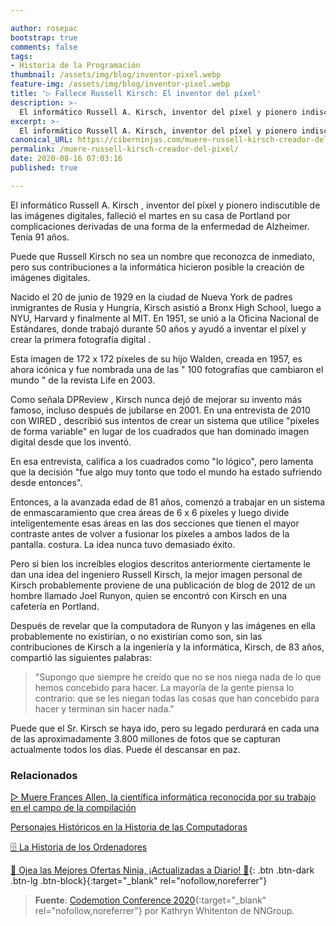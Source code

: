 ```yaml
---

author: rosepac
bootstrap: true
comments: false
tags:
- Historia de la Programación
thumbnail: /assets/img/blog/inventor-pixel.webp
feature-img: /assets/img/blog/inventor-pixel.webp
title: '▷ Fallece Russell Kirsch: El inventor del píxel'
description: >-
  El informático Russell A. Kirsch, inventor del píxel y pionero indiscutible de la imagen digital, falleció el martes en su casa de Portland.
excerpt: >-
  El informático Russell A. Kirsch, inventor del píxel y pionero indiscutible de la imagen digital, falleció el martes en su casa de Portland.
canonical_URL: https://ciberninjas.com/muere-russell-kirsch-creador-del-pixel/
permalink: /muere-russell-kirsch-creador-del-pixel/
date: 2020-08-16 07:03:16
published: true

---
```


El informático Russell A. Kirsch , inventor del píxel y pionero indiscutible de las imágenes digitales, falleció el martes en su casa de Portland por complicaciones derivadas de una forma de la enfermedad de Alzheimer. Tenía 91 años.

Puede que Russell Kirsch no sea un nombre que reconozca de inmediato, pero sus contribuciones a la informática hicieron posible la creación de imágenes digitales.

Nacido el 20 de junio de 1929 en la ciudad de Nueva York de padres inmigrantes de Rusia y Hungría, Kirsch asistió a Bronx High School, luego a NYU, Harvard y finalmente al MIT. En 1951, se unió a la Oficina Nacional de Estándares, donde trabajó durante 50 años y ayudó a inventar el píxel y crear la primera fotografía digital .

Esta imagen de 172 x 172 píxeles de su hijo Walden, creada en 1957, es ahora icónica y fue nombrada una de las " 100 fotografías que cambiaron el mundo " de la revista Life en 2003.

Como señala DPReview , Kirsch nunca dejó de mejorar su invento más famoso, incluso después de jubilarse en 2001. En una entrevista de 2010 con WIRED , describió sus intentos de crear un sistema que utilice "píxeles de forma variable" en lugar de los cuadrados que han dominado imagen digital desde que los inventó.

En esa entrevista, califica a los cuadrados como "lo lógico", pero lamenta que la decisión "fue algo muy tonto que todo el mundo ha estado sufriendo desde entonces".

Entonces, a la avanzada edad de 81 años, comenzó a trabajar en un sistema de enmascaramiento que crea áreas de 6 x 6 píxeles y luego divide inteligentemente esas áreas en las dos secciones que tienen el mayor contraste antes de volver a fusionar los píxeles a ambos lados de la pantalla. costura. La idea nunca tuvo demasiado éxito.

Pero si bien los increíbles elogios descritos anteriormente ciertamente le dan una idea del ingeniero Russell Kirsch, la mejor imagen personal de Kirsch probablemente proviene de una publicación de blog de 2012 de un hombre llamado Joel Runyon, quien se encontró con Kirsch en una cafetería en Portland.

Después de revelar que la computadora de Runyon y las imágenes en ella probablemente no existirían, o no existirían como son, sin las contribuciones de Kirsch a la ingeniería y la informática, Kirsch, de 83 años, compartió las siguientes palabras:

> "Supongo que siempre he creído que no se nos niega nada de lo que hemos concebido para hacer. La mayoría de la gente piensa lo contrario: que se les niegan todas las cosas que han concebido para hacer y terminan sin hacer nada."

Puede que el Sr. Kirsch se haya ido, pero su legado perdurará en cada una de las aproximadamente 3.800 millones de fotos que se capturan actualmente todos los días. Puede él descansar en paz.
<!-- https://petapixel.com/2020/08/13/russell-kirsch-inventor-of-the-pixel-passed-away-this-week/ -->
<!-- - [](){:target="_blank" rel="nofollow,noreferrer"} -->
### **Relacionados** <!-- omit in toc -->

[▷ Muere Frances Allen, la científica informática reconocida por su trabajo en el campo de la compilación](https://ciberninjas.com/muere-frances-allen/)

[Personajes Históricos en la Historia de las Computadoras](https://ciberninjas.com/personajes-historicos/)

[🗄 La Historia de los Ordenadores](https://ciberninjas.com/historia-computadora/)

[🎁 Ojea las Mejores Ofertas Ninja, ¡Actualizadas a Diario! 🛒](https://www.amazon.es/shop/cibercursos){: .btn .btn-dark .btn-lg .btn-block}{:target="_blank" rel="nofollow,noreferrer"}

> **Fuente**: [Codemotion Conference 2020](https://events.codemotion.com/conferences/online/2020/codemotion-online-tech-conference){:target="_blank" rel="nofollow,noreferrer"} por Kathryn Whitenton de NNGroup.
